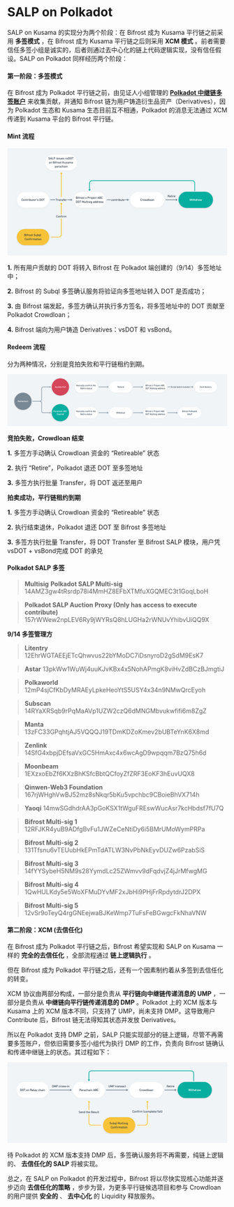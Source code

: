 # SALP on Polkadot

SALP on Kusama 的实现分为两个阶段：在 Bifrost 成为 Kusama 平行链之前采用 **多签模式** ，在 Bifrost 成为 Kusama 平行链之后则采用 **XCM 模式** 。前者需要信任多签小组是诚实的，后者则通过去中心化的链上代码逻辑实现，没有信任假设。SALP on Polkadot 同样经历两个阶段：

#### 第一阶段：多签模式 <a href="di-yi-jie-duan-duo-qian-mo-shi" id="di-yi-jie-duan-duo-qian-mo-shi"></a>

在 Bifrost 成为 Polkadot 平行链之前，由见证人小组管理的 [**Polkadot 中继链多签账户**](https://hackmd.io/SdVjVs-hRTedz8qahgIEYg) 来收集贡献，并通知 Bifrost 链为用户铸造衍生品资产（Derivatives），因为 Polkadot 生态和 Kusama 生态目前互不相通，Polkadot 的消息无法通过 XCM 传递到 Kusama 平台的 Bifrost 平行链。

#### Mint 流程 <a href="mint-liu-cheng" id="mint-liu-cheng"></a>

![](../.gitbook/assets/salp-multisig.png)

**1.** 所有用户贡献的 DOT 将转入 Bifrost 在 Polkadot 端创建的（9/14）多签地址中；

**2.** Bifrost 的 Subql 多签确认服务将验证向多签地址转入 DOT 是否成功；

**3.** 由 Bifrost 端发起，多签方确认并执行多方签名，将多签地址中的 DOT 贡献至 Polkadot Crowdloan；

**4.** Bifrost 端向为用户铸造 Derivatives：vsDOT 和 vsBond。

#### Redeem 流程 <a href="redeem-liu-cheng" id="redeem-liu-cheng"></a>

分为两种情况，分别是竞拍失败和平行链租约到期。

![](../.gitbook/assets/salp-redeem.png)

**竞拍失败，Crowdloan 结束**

**1.** 多签方手动确认 Crowdloan 资金的 “Retireable” 状态

**2.** 执行 “Retire”，Polkadot 退还 DOT 至多签地址

**3.** 多签方执行批量 Transfer，将 DOT 返还至用户

**拍卖成功，平行链租约到期**

**1.** 多签方手动确认 Crowdloan 资金的 “Retireable” 状态

**2.** 执行结束退休，Polkadot 退还 DOT 至 Bifrost 多签地址

**3.** 多签方执行批量 Transfer，将 DOT Transfer 至 Bifrost SALP 模块，用户凭 vsDOT + vsBond完成 DOT 的承兑

#### Polkadot SALP 多签

> **Multisig** **Polkadot SALP Multi-sig** 14AMZ3gw4tRsrdp78i4MmHZ8EFbXTMfuXGQMEC3t1GoqLboH

> **Polkadot SALP Auction Proxy (Only has access to execute contribute)** 157rWWew2npLEV6Ry9jWYRsQ8hLUGHa2rWNUvYhibvUiQQ9X

**9/14 多签管理方**

> **Litentry** 12EhrWGTAEEjETcQhwvus22bYMoDC7iDsnyroD2gSdM9EsK7

> **Astar** 13pkWw1WuWj4uuKJvKBx4x5NohAPmgK8viHvZdBCzBJmgtiJ

> **Polkaworld** 12mP4sjCfKbDyMRAEyLpkeHeoYtS5USY4x34n9NMwQrcEyoh

> **Subscan** 14RYaXRSqb9rPqMaAVp1UZW2czQ6dMNGMbvukwfifi6m8ZgZ

> **Manta** 13zFC33GPqhtjAJ5VQQQJ19TDmKDZoKmev2bUBTeYnK6X8md

> **Zenlink** 14SfG4xbpjDEfsaVxGC5HmAxc4x6wcAgD9wpqqm7BzQ75h6d

> **Moonbeam** 1EXzxoEbZf6KXzBhKSfcBbtQCfoyZfZRF3EoKF3hEuvUQX8

> **Qinwen-Web3 Foundation** 167rjWHghVwBJ52mz8sNkqr5bKu5vpchbc9CBoieBhVX714h

> **Yaoqi** 14mwSGdhdrAA3pGoKSX1tWguFREswWucAsr7kcHbdsf7fU7Q

> **Bifrost Multi-sig 1** 12RFJKR4yuB9ADfgBvFu1JWZeCeNtiDy6i5BMrUMoWymPRPa

> **Bifrost Multi-sig 2** 131Tfsnu6vTEUubHkEPmTdATLW3NvPbNkEyvDUZw6PzabSiS

> **Bifrost Multi-sig 3** 14fYYSybeH5NM9s28YymdLc25ZWmvv9dFqdvjZ4jJrMfwgMG

> **Bifrost Multi-sig 4** 1QwHULKdy5e5WoXFMuDYvMF2xJbHi9PHjFrRpdytdrJ2DPX

> **Bifrost Multi-sig 5** 12vSr9oTeyQ4rgGNEejwaBJKeWmp7TuFsFeBGwgcFkNhaVNW

#### 第二阶段：XCM (去信任化) <a href="di-er-jie-duan-xcm-qu-xin-ren-hua" id="di-er-jie-duan-xcm-qu-xin-ren-hua"></a>

在 Bifrost 成为 Polkadot 平行链之后，Bifrost 希望实现和 SALP on Kusama 一样的 **完全的去信任化** ，全部流程通过 **链上逻辑执行** 。

但在 Bifrost 成为 Polkadot 平行链之后，还有一个因素制约着从多签到去信任化的转变。

XCM 协议由两部分构成，一部分是负责从 **平行链向中继链传递消息的 UMP** ，一部分是负责从 **中继链向平行链传递消息的 DMP** 。Polkadot 上的 XCM 版本与 Kusama 上的 XCM 版本不同，只支持了 UMP，尚未支持 DMP。这导致用户 Contribute 后，Bifrost 链无法得知其状态并发放 Derivatives。

所以在 Polkadot 支持 DMP 之前，SALP 只能实现部分的链上逻辑，尽管不再需要多签账户，但依旧需要多签小组代为执行 DMP 的工作，负责向 Bifrost 链确认和传递中继链上的状态。其过程如下：

![](../.gitbook/assets/salp-xcm.png)

待 Polkadot 的 XCM 版本支持 DMP 后，多签确认服务将不再需要，纯链上逻辑的、 **去信任化的 SALP** 将被实现。

总之，在 SALP on Polkadot 的开发过程中，Bifrost 将以尽快实现核心功能并逐步迈向 **去信任化的策略** ，步步为营，为更多平行链候选项目和参与 Crowdloan 的用户提供 **安全的** 、 **去中心化** 的 Liquidity 释放服务。

